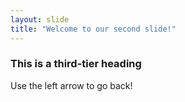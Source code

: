 ```yaml
---
layout: slide
title: "Welcome to our second slide!"
---
```

### This is a third-tier heading
Use the left arrow to go back!

